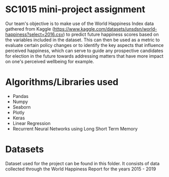 # SC1015 mini-project assignment
Our team's objective is to make use of the World Happiness Index data gathered from Kaggle (https://www.kaggle.com/datasets/unsdsn/world-happiness?select=2016.csv) to predict future happiness scores based on the variables included in the dataset. This can then be used as a metric to evaluate certain policy changes or to identify the key aspects that influence perceived happiness, which can serve to guide any prospective candidates for election in the future towards addressing matters that have more impact on one's perceived wellbeing for example.

# Algorithms/Libraries used
<ul>
  <li>Pandas
  <li>Numpy
  <li>Seaborn
  <li>Plotly
  <li>Keras
  <li>Linear Regression
  <li>Recurrent Neural Networks using Long Short Term Memory
</ul>

# Datasets
Dataset used for the project can be found in this folder. It consists of data collected through the World Happiness Report for the years 2015 - 2019
